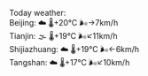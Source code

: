 Today weather:  
Beijing: ☁️   🌡️+20°C 🌬️→7km/h  
Tianjin: 🌫  🌡️+19°C 🌬️↙11km/h  
Shijiazhuang: ☁️   🌡️+19°C 🌬️←6km/h  
Tangshan: ☁️   🌡️+17°C 🌬️↙10km/h  
